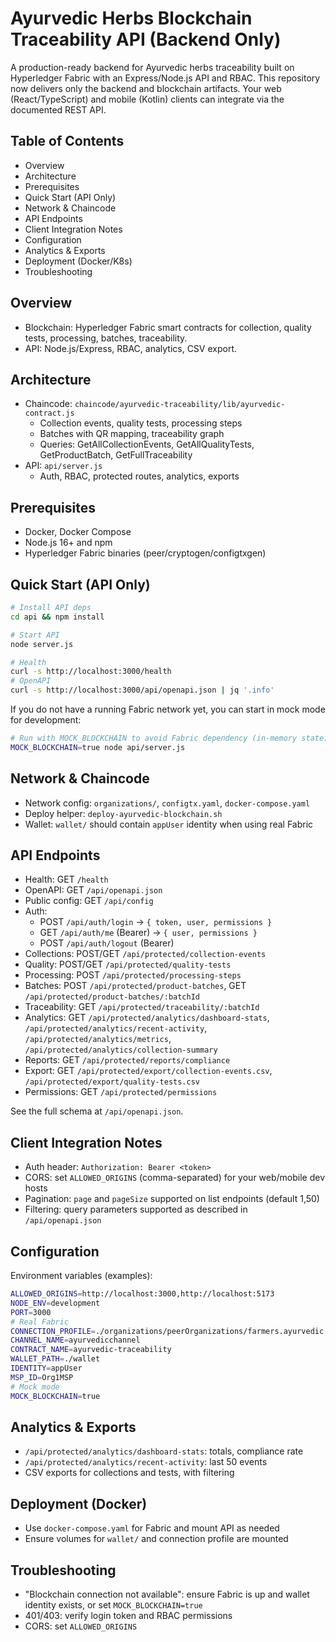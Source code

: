 # Ayurvedic Herbs Blockchain Traceability API (Backend Only)

A production-ready backend for Ayurvedic herbs traceability built on Hyperledger Fabric with an Express/Node.js API and RBAC. This repository now delivers only the backend and blockchain artifacts. Your web (React/TypeScript) and mobile (Kotlin) clients can integrate via the documented REST API.

## Table of Contents
- Overview
- Architecture
- Prerequisites
- Quick Start (API Only)
- Network & Chaincode
- API Endpoints
- Client Integration Notes
- Configuration
- Analytics & Exports
- Deployment (Docker/K8s)
- Troubleshooting

## Overview
- Blockchain: Hyperledger Fabric smart contracts for collection, quality tests, processing, batches, traceability.
- API: Node.js/Express, RBAC, analytics, CSV export.

## Architecture
- Chaincode: `chaincode/ayurvedic-traceability/lib/ayurvedic-contract.js`
  - Collection events, quality tests, processing steps
  - Batches with QR mapping, traceability graph
  - Queries: GetAllCollectionEvents, GetAllQualityTests, GetProductBatch, GetFullTraceability
- API: `api/server.js`
  - Auth, RBAC, protected routes, analytics, exports

## Prerequisites
- Docker, Docker Compose
- Node.js 16+ and npm
- Hyperledger Fabric binaries (peer/cryptogen/configtxgen)

## Quick Start (API Only)
```bash
# Install API deps
cd api && npm install

# Start API
node server.js

# Health
curl -s http://localhost:3000/health
# OpenAPI
curl -s http://localhost:3000/api/openapi.json | jq '.info'
```

If you do not have a running Fabric network yet, you can start in mock mode for development:
```bash
# Run with MOCK_BLOCKCHAIN to avoid Fabric dependency (in-memory state)
MOCK_BLOCKCHAIN=true node api/server.js
```

## Network & Chaincode
- Network config: `organizations/`, `configtx.yaml`, `docker-compose.yaml`
- Deploy helper: `deploy-ayurvedic-blockchain.sh`
- Wallet: `wallet/` should contain `appUser` identity when using real Fabric

## API Endpoints
- Health: GET `/health`
- OpenAPI: GET `/api/openapi.json`
- Public config: GET `/api/config`
- Auth:
  - POST `/api/auth/login` → `{ token, user, permissions }`
  - GET `/api/auth/me` (Bearer) → `{ user, permissions }`
  - POST `/api/auth/logout` (Bearer)
- Collections: POST/GET `/api/protected/collection-events`
- Quality: POST/GET `/api/protected/quality-tests`
- Processing: POST `/api/protected/processing-steps`
- Batches: POST `/api/protected/product-batches`, GET `/api/protected/product-batches/:batchId`
- Traceability: GET `/api/protected/traceability/:batchId`
- Analytics: GET `/api/protected/analytics/dashboard-stats`, `/api/protected/analytics/recent-activity`, `/api/protected/analytics/metrics`, `/api/protected/analytics/collection-summary`
- Reports: GET `/api/protected/reports/compliance`
- Export: GET `/api/protected/export/collection-events.csv`, `/api/protected/export/quality-tests.csv`
- Permissions: GET `/api/protected/permissions`

See the full schema at `/api/openapi.json`.

## Client Integration Notes
- Auth header: `Authorization: Bearer <token>`
- CORS: set `ALLOWED_ORIGINS` (comma-separated) for your web/mobile dev hosts
- Pagination: `page` and `pageSize` supported on list endpoints (default 1,50)
- Filtering: query parameters supported as described in `/api/openapi.json`

## Configuration
Environment variables (examples):
```bash
ALLOWED_ORIGINS=http://localhost:3000,http://localhost:5173
NODE_ENV=development
PORT=3000
# Real Fabric
CONNECTION_PROFILE=./organizations/peerOrganizations/farmers.ayurvedic.com/connection-farmers.json
CHANNEL_NAME=ayurvedicchannel
CONTRACT_NAME=ayurvedic-traceability
WALLET_PATH=./wallet
IDENTITY=appUser
MSP_ID=Org1MSP
# Mock mode
MOCK_BLOCKCHAIN=true
```

## Analytics & Exports
- `/api/protected/analytics/dashboard-stats`: totals, compliance rate
- `/api/protected/analytics/recent-activity`: last 50 events
- CSV exports for collections and tests, with filtering

## Deployment (Docker)
- Use `docker-compose.yaml` for Fabric and mount API as needed
- Ensure volumes for `wallet/` and connection profile are mounted

## Troubleshooting
- "Blockchain connection not available": ensure Fabric is up and wallet identity exists, or set `MOCK_BLOCKCHAIN=true`
- 401/403: verify login token and RBAC permissions
- CORS: set `ALLOWED_ORIGINS`